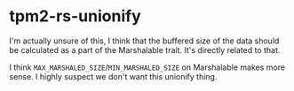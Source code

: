 # tpm2-rs-unionify

I'm actually unsure of this, I think that the buffered size of the data should
be calculated as a part of the Marshalable trait. It's directly related to that.

I think `MAX_MARSHALED_SIZE`/`MIN_MARSHALED_SIZE` on Marshalable makes more
sense. I highly suspect we don't want this unionify thing.
